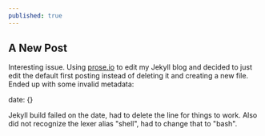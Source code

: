 ```yaml
---
published: true
---
```



## A New Post

Interesting issue.  Using [prose.io](http://prose.io) to edit my Jekyll blog and decided to just edit the default first posting instead of deleting it and creating a new file.  Ended up with some invalid metadata:

date: {}

Jekyll build failed on the date, had to delete the line for things to work.  Also did not recognize the lexer alias "shell", had to change that to "bash".
